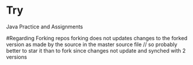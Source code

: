 # Try
Java Practice and Assignments

#Regarding Forking repos
  forking does not updates changes to the forked version as made by the source in the master source file 
      // so probably better to star it than to fork since changes not update and synched with 2 versions
